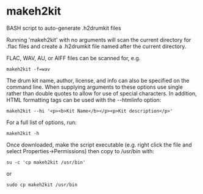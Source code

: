 makeh2kit
=========

BASH script to auto-generate .h2drumkit files

Running 'makeh2kit' with no arguments will scan the current directory for .flac files and create a .h2drumkit file named after the current directory.

FLAC, WAV, AU, or AIFF files can be scanned for, e.g.

    makeh2kit -f=wav

The drum kit name, author, license, and info can also be specified on the command line. When supplying arguments to these options use single rather than double quotes to allow for use of special characters. In addition, HTML formatting tags can be used with the --htmlinfo option:

    makeh2kit --hi '<p><b>Kit Name</b></p><p>Kit description</p>'

For a full list of options, run:

    makeh2kit -h

Once downloaded, make the script executable (e.g. right click the file and select Properties->Permissions) then copy to /usr/bin with:

    su -c 'cp makeh2kit /usr/bin'

or

    sudo cp makeh2kit /usr/bin

